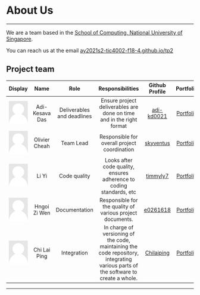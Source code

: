 # About Us

---

We are a team based in the [School of Computing, National University of Singapore](http://www.comp.nus.edu.sg).

You can reach us at the email [ay2021s2-tic4002-f18-4.github.io/tp2](https://ay2021s2-tic4002-f18-4.github.io/tp2/AboutUs.html)

## Project team

Display | Name | Role | Responsibilities | Github Profile | Portfolio
--------|:----:|:--------------:|:----:|:--------------:|:---------:
![](images/adi-kd0021.png) | Adi-Kesava Das | Deliverables and deadlines | Ensure project deliverables are done on time and in the right format | [adi-kd0021](https://github.com/adi-kd0021) | [Portfolio](team/adi-kd0021.md)
![](images/skyventus.png) | Olivier Cheah | Team Lead | Responsible for overall project coordination | [skyventus](https://github.com/skyventus) | [Portfolio](team/skyventus.md)
![](images/timmyly7.png) | Li Yi | Code quality | Looks after code quality, ensures adherence to coding standards, etc | [timmyly7](https://github.com/timmyly7) | [Portfolio](team/timmyly7.md)
![](images/e0261618.png) | Hngoi Zi Wen | Documentation  | Responsible for the quality of various project documents. | [e0261618](https://github.com/e0261618) | [Portfolio](team/e0261618.md)
![](images/chilaiping.png) | Chi Lai Ping  | Integration | In charge of versioning of the code, maintaining the code repository, integrating various parts of the software to create a whole. | [Chilaiping](https://github.com/Chilaiping) | [Portfolio](team/chilaiping.md)

---